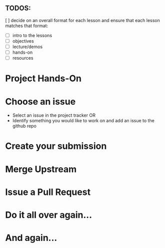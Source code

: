 ## TODOS:
[ ] decide on an overall format for each lesson and ensure that each lesson matches that format:  

* [ ] intro to the lessons  
* [ ] objectives  
* [ ] lecture/demos  
* [ ] hands-on  
* [ ] resources 

# Project Hands-On

# Choose an issue

* Select an issue in the project tracker 
OR
* Identify something you would like to work on and add an issue to the github repo

# Create your submission

# Merge Upstream 

# Issue a Pull Request

# Do it all over again...

# And again...

